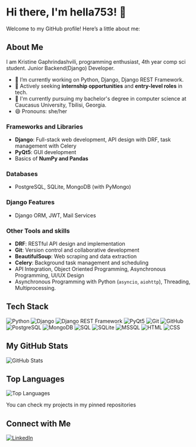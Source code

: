 # Hi there, I'm hella753! 👋

Welcome to my GitHub profile! Here’s a little about me:

## About Me
I am Kristine Gaphrindashvili, programming enthusiast, 4th year comp sci student. Junior Backend(Django) Developer.
- 🔭 I’m currently working on Python, Django, Django REST Framework.
- 💼 Actively seeking **internship opportunities** and **entry-level roles** in tech.
- 💬 I'm currently pursuing my bachelor's degree in computer science at Caucasus University, Tbilisi, Georgia.
- 😄 Pronouns: she/her

### Frameworks and Libraries
- **Django**: Full-stack web development, API design with DRF, task management with Celery
- **PyQt5**: GUI development
- Basics of **NumPy and Pandas**

### Databases
- PostgreSQL, SQLite, MongoDB (with PyMongo)

### **Django Features**
- Django ORM, JWT, Mail Services

### Other Tools and skills
- **DRF**: RESTful API design and implementation
- **Git**: Version control and collaborative development
- **BeautifulSoup**: Web scraping and data extraction
- **Celery**: Background task management and scheduling
- API Integration, Object Oriented Programming, Asynchronous Programming, UI/UX Design
- Asynchronous Programming with Python (`asyncio`, `aiohttp`), Threading, Multiprocessing.

## Tech Stack
![Python](https://img.shields.io/badge/Python-3776AB?style=for-the-badge&logo=python&logoColor=white)
![Django](https://img.shields.io/badge/Django-092E20?style=for-the-badge&logo=django&logoColor=white)
![Django REST Framework](https://img.shields.io/badge/Django%20REST%20Framework-092E20?style=for-the-badge&logo=django&logoColor=white)
![PyQt5](https://img.shields.io/badge/PyQt5-41CD52?style=for-the-badge&logo=qt&logoColor=white)
![Git](https://img.shields.io/badge/Git-F05032?style=for-the-badge&logo=git&logoColor=white)
![GitHub](https://img.shields.io/badge/GitHub-181717?style=for-the-badge&logo=github&logoColor=white)
![PostgreSQL](https://img.shields.io/badge/PostgreSQL-336791?style=for-the-badge&logo=postgresql&logoColor=white)
![MongoDB](https://img.shields.io/badge/MongoDB-47A248?style=for-the-badge&logo=mongodb&logoColor=white)
![SQL](https://img.shields.io/badge/SQL-4479A1?style=for-the-badge&logo=sql&logoColor=white)
![SQLite](https://img.shields.io/badge/SQLite-003B57?style=for-the-badge&logo=sqlite&logoColor=white)
![MSSQL](https://img.shields.io/badge/MSSQL-CC2927?style=for-the-badge&logo=microsoft-sql-server&logoColor=white)
![HTML](https://img.shields.io/badge/HTML-E34F26?style=for-the-badge&logo=html5&logoColor=white)
![CSS](https://img.shields.io/badge/CSS-1572B6?style=for-the-badge&logo=css3&logoColor=white)

## My GitHub Stats
![GitHub Stats](https://github-readme-stats.vercel.app/api?username=hella753&show_icons=true&theme=radical)

## Top Languages
![Top Languages](https://github-readme-stats.vercel.app/api/top-langs/?username=hella753&layout=compact&theme=radical)

You can check my projects in my pinned repositories

## Connect with Me
[![LinkedIn](https://img.shields.io/badge/LinkedIn-hella753-blue)](https://www.linkedin.com/in/kristine-gaphrindashvili)
